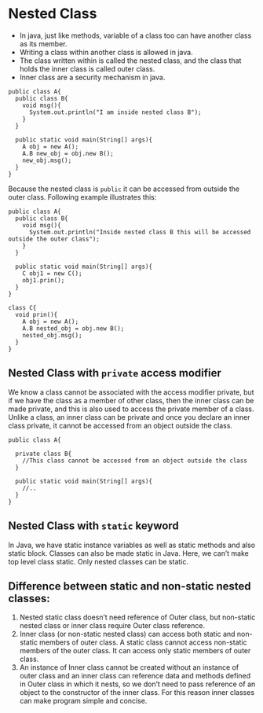 # Nested Class

* In java, just like methods, variable of a class too can have another class as its member. 
* Writing a class within another class is allowed in java. 
* The class written within is called the nested class, and the class that holds the inner class is called outer class. 
* Inner class are a security mechanism in java. 

```
public class A{
  public class B{
    void msg(){
      System.out.println("I am inside nested class B");
    }
  }
  
  public static void main(String[] args){
    A obj = new A();
    A.B new_obj = obj.new B();
    new_obj.msg();
  }
}
```
Because the nested class is `public` it can be accessed from outside the outer class. Following example illustrates this:

```
public class A{
  public class B{
    void msg(){
      System.out.println("Inside nested class B this will be accessed outside the outer class");
    }
  }
  
  public static void main(String[] args){
    C obj1 = new C();
    obj1.prin();
  }
}

class C{
  void prin(){
    A obj = new A();
    A.B nested_obj = obj.new B();
    nested_obj.msg();
  }
}
```

## Nested Class with `private` access modifier
We know a class cannot be associated with the access modifier private, but if we have the class as a member of other class, then the inner class can be made private, and this is also used to access the private member of a class. Unlike a class, an inner class can be private and once you declare an inner class private, it cannot be accessed from an object outside the class. 

```
public class A{
  
  private class B{
    //This class cannot be accessed from an object outside the class
  }
  
  public static void main(String[] args){
    //..
  }
}
```

## Nested Class with `static` keyword
In Java, we have static instance variables as well as static methods and also static block. 
Classes can also be made static in Java. Here, we can’t make top level class static. Only nested classes can be static. 

## Difference between static and non-static nested classes:
1. Nested static class doesn’t need reference of Outer class, but non-static nested class or inner class require Outer class reference.
2. Inner class (or non-static nested class) can access both static and non-static members of outer class. A static class cannot access non-static members of the outer class. It can access only static members of outer class.
3. An instance of Inner class cannot be created without an instance of outer class and an inner class can reference data and methods defined in Outer class in
which it nests, so we don’t need to pass reference of an object to the constructor of the inner class. For this reason inner classes can make program simple and concise.
